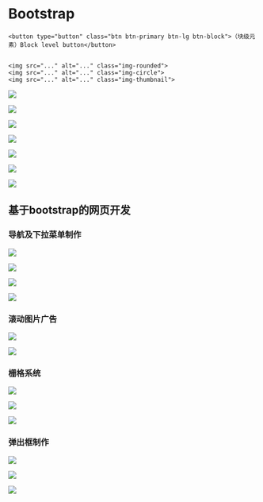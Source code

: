 # Bootstrap

```text
<button type="button" class="btn btn-primary btn-lg btn-block">（块级元素）Block level button</button>


<img src="..." alt="..." class="img-rounded">
<img src="..." alt="..." class="img-circle">
<img src="..." alt="..." class="img-thumbnail">
```

![](.gitbook/assets/360截图20171011151131946.jpg)

![](.gitbook/assets/360截图20171011164751706.jpg)

![](.gitbook/assets/360截图20171011164850232.jpg)

![](.gitbook/assets/360截图20171011165148245.jpg)

![](.gitbook/assets/360截图20171011165549903.jpg)

![](.gitbook/assets/360截图20171011165605110.jpg)

![](.gitbook/assets/360截图20171011165617757.jpg)

## 基于bootstrap的网页开发

### 导航及下拉菜单制作

![](.gitbook/assets/360截图20171012161803325.jpg)

![](.gitbook/assets/360截图20171012162157541.jpg)

![](.gitbook/assets/360截图20171012162219986.jpg)

![](.gitbook/assets/360截图20171012162500017.jpg)

### 滚动图片广告

![](.gitbook/assets/360截图20171012170548177.jpg)

![](.gitbook/assets/360截图20171012170556315.jpg)

### 栅格系统

![](.gitbook/assets/360截图20171012172134140.jpg)

![](.gitbook/assets/360截图20171013233146484.jpg)

![](.gitbook/assets/360截图20171013233314332.jpg)

### 弹出框制作

![](.gitbook/assets/360截图20171014021747727.jpg)

![](.gitbook/assets/360截图20171014021813988.jpg)

![](.gitbook/assets/360截图20171014022509223.jpg)

